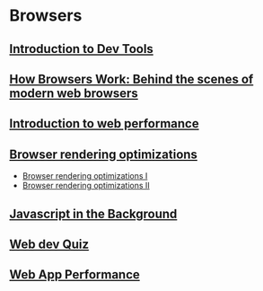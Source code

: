 # Browsers

## [Introduction to Dev Tools](/Introduction%20to%20Dev%20Tools/index.md)

## [How Browsers Work: Behind the scenes of modern web browsers](/How%20Browsers%20Work%20Behind%20the%20scenes%20of%20modern%20web%20browsers/browser.md)


## [Introduction to web performance](/intro%20to%20web%20performance/README.md)

## [Browser rendering optimizations](/)
- [Browser rendering optimizations I](/Browser%20rendering%20optimization/Browser%20rendeing%20optimization.png)
- [Browser rendering optimizations II](/Browser%20rendering%20optimization/Untitled-2024-01-24-0755.png)


## [Javascript in the Background](/javascript-background/main.md)


## [Web dev Quiz](/web-dev-quiz/README.md)

## [Web App Performance](/Web-App-Performance/README.md)
